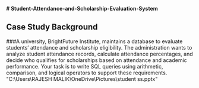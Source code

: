 **# Student-Attendance-and-Scholarship-Evaluation-System**
 
## Case Study Background
###A university, BrightFuture Institute, maintains a database to evaluate students’ attendance and scholarship eligibility. The administration wants to analyze student attendance records, calculate attendance percentages, and decide who qualifies for scholarships based on attendance and academic performance. Your task is to write SQL queries using arithmetic, comparison, and logical operators to support these requirements.
  "C:\Users\RAJESH MALIK\OneDrive\Pictures\student ss.pptx"
